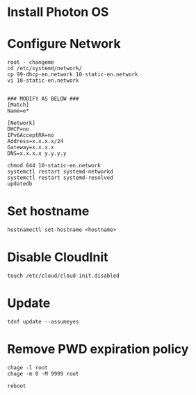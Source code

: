 # Install Photon OS


# Configure Network
```
root - changeme
cd /etc/systemd/network/
cp 99-dhcp-en.network 10-static-en.network
vi 10-static-en.network


### MODIFY AS BELOW ###
[Match]
Name=e*

[Network]
DHCP=no
IPv6AcceptRA=no
Address=x.x.x.x/24
Gateway=x.x.x.x
DNS=x.x.x.x y.y.y.y
```
```
chmod 644 10-static-en.network
systemctl restart systemd-networkd
systemctl restart systemd-resolved
updatedb
```


# Set hostname
```
hostnamectl set-hostname <hostname>
```


# Disable CloudInit
```
touch /etc/cloud/cloud-init.disabled
```


# Update
```
tdnf update --assumeyes
```


# Remove PWD expiration policy
```
chage -l root
chage -m 0 -M 9999 root
```
```
reboot
```
